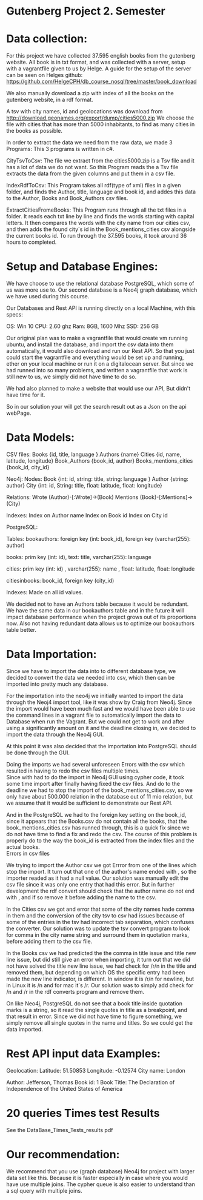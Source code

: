# Gutenberg Project 2. Semester
# Data collection:
For this project we have collected 37.595 english books from the gutenberg website.
All book is in txt format, and was collected with a server, setup with a vagrantfile given to us by Helge. A guide for the setup of the server can be seen on Helges github:  https://github.com/HelgeCPH/db_course_nosql/tree/master/book_download
 
We also manually download a zip with index of all the books on the gutenberg website, in a rdf format. 
 
A tsv with city names, id and geolocations was download from http://download.geonames.org/export/dump/cities5000.zip
We choose the file with cities that has more than 5000 inhabitants, to find as many cities in the books as possible.
 
In order to extract the data we need from the raw data, we made 3 Programs:
This 3 programs is written in c#.
 
CityTsvToCsv:
The file we extract from the cities5000.zip is a Tsv file and it has a lot of data we do not want.
So this Program reads the a Tsv file extracts the data from the given columns and put them in a csv file.
 
IndexRdfToCsv:
This Program takes all rdf(type of xml) files in a given folder, and finds the Author, title, language and book id, and addes this data to the Author, Books and Book_Authors csv files. 
 
ExtractCitiesFromeBooks:
This Program runs through all the txt files in a folder. It reads each txt line by line and finds the words starting with capital letters. It then compares the words with the city name from our cities csv, and then adds the found city´s  id in the Book_mentions_cities csv alongside the current books id. 
To run through the 37.595 books, it took around 36 hours to completed.

# Setup and Database Engines: 
We have choose to use the relational database PostgreSQL, which some of us was more use to.
Our second database is a Neo4j graph database, which we have used during this course. 
 
Our Databases and Rest API is running directly on a local Machine, with this specs:
 
OS:  Win 10 
CPU: 2.60 ghz
Ram: 8GB,  1600 Mhz
SSD: 256 GB
 
Our original plan was to make a vagrantfile that would create vm running ubuntu, and install the database, and import the csv data into them automatically, it would also download and run our Rest API. 
So that you just could start the vagrantfile and everything would be set up and running, ether on your local machine or run it on a digitalocean server.
But since we had runned into so many problems, and written a vagrantfile that work is still new to us, we simply did not have time to do so.    
 
We had also planned  to make a website that would use our API, But didn't have time for it.
 
So in our solution your will get the search result out as a Json on the api webPage. 

# Data Models:
CSV files:
Books {id, title, language }
Authors {name}
Cities {id, name, latitude, longitude}
Book_Authors {book_id, author}
Books_mentions_cities {book_id, city_id}
 
Neo4j:
Nodes:
Book {int: id, string: title, string: language }
Author {string: author}
City {int: id, String: title, float: latitude, float: longitude}
 
Relations:
Wrote   (Author)-[:Wrote]->(Book)
Mentions  (Book)-[:Mentions]->(City)
 
Indexes:
Index on Author name
Index on Book id
Index on City id
 
 
PostgreSQL:
 
Tables:
bookauthors:  foreign key (int: book_id), foreign key (varchar(255):  author)
 
books:  prim key (int: id), text: title, varchar(255): language
 
cities:  prim key (int: id) , varchar(255): name , float: latitude,  float: longitude
 
citiesinbooks:  book_id, foreign key (city_id)
 
Indexes:
Made on all id values.
 
 
We decided not to have an Authors table because it would be redundant.  We have the same data in our bookauthors table and in the future it will impact database performance when the project grows out of its proportions now.  Also not having redundant data allows us to optimize our bookauthors table better.

# Data Importation:
Since we have to import the data into to different database type, we decided to convert the data we needed into csv, which then can be imported into pretty much any database.
 
For the importation into the neo4j we initially wanted to import the data through the Neoj4 import tool, like it was show by Craig from Neo4j. Since the import would have been much fast and we would have been able to use the command lines in a vagrant file to automatically import the data to Database when run the Vagrant.
But we could not get to work and after using a significantly amount on it and the deadline closing in, we decided to import the data through the Neo4j GUI.
 
At this point it was also decided that the importation into PostgreSQL should be done through the GUI.
 
Doing the imports we had several unforeseen Errors with the csv which resulted in having to redo the csv files multiple times.  
Since with had to do the import in Neo4j GUI using cypher code, it took some time import after finally having fixed the csv files. And do to the deadline we had to stop the import of the book_mentions_cities.csv, so we only have about  500.000 relation in the database out of 11 mio relation, but we assume that it would be sufficient to demonstrate our Rest API.
 
And in the PostgreSQL we had to the foreign key setting on the book_id, since it appears that the Books.csv do not contain all the books, that the book_mentions_cities.csv has runned through, this is a quick fix since we do not have time to find a fix and redo the csv.
The course of this problem is properly do to the way the book_id is extracted from the index files and the actual books.  
Errors in csv files
 
We trying to import the Author csv we got Errror from one of the lines which stop the import.
It turn out that one of the author's name ended with , so the importer readed as it had a null value. 
Our solution was manually edit the csv file since it was only one entry that had this error.  But in further development the rdf convert should check that the author name do not end with , and if so remove it before adding the name to the csv.
 
In the Cities csv we got and error that some of the city names hade comma in them and the conversion of the city tsv to csv had issues because of some of the entries in the tsv had incorrect tab separation, which confuses the converter. 
Our solution was to update the tsv convert program to look for comma in the city name string and surround them in quotation marks, before adding them to the csv file.
 
In the Books csv we had predicted the the comma in title issue and title new line issue, but did still give an error when importing, it turn out that we did not have solved the title new line issue, we had check for /r/n in the title and removed them, but depending on which OS the specific entry had been made the new line indicator, is different.
In window it is /r/n for newline, but in Linux it is /n and for mac it´s /r.
Our solution was to simply add check for /n and /r in the rdf converts program and remove them.     
 
On like Neo4j, PostgreSQL do not see that a book title inside quotation marks is a string, so it read the single quotes in title as a breakpoint, and that result in error.
Since we did not have time to figure something, we simply remove all single quotes in the name and titles. So we could get the data imported.

# Rest API input data Examples: 
Geolocation:   Latitude: 51.50853   Longitude: -0.12574   City name: London
 
Author: Jefferson, Thomas  Book id: 1  Book Title: The Declaration of Independence of the United States of America

# 20 queries Times test Results

See the DataBase_Times_Tests_results pdf


# Our recommendation:
We recommend that you use (graph database) Neo4j for project with larger data set like this.
Because it is faster especially in case where you would have use multiple joins.
The cypher queue is also easier to understand than a sql query with multiple joins. 
